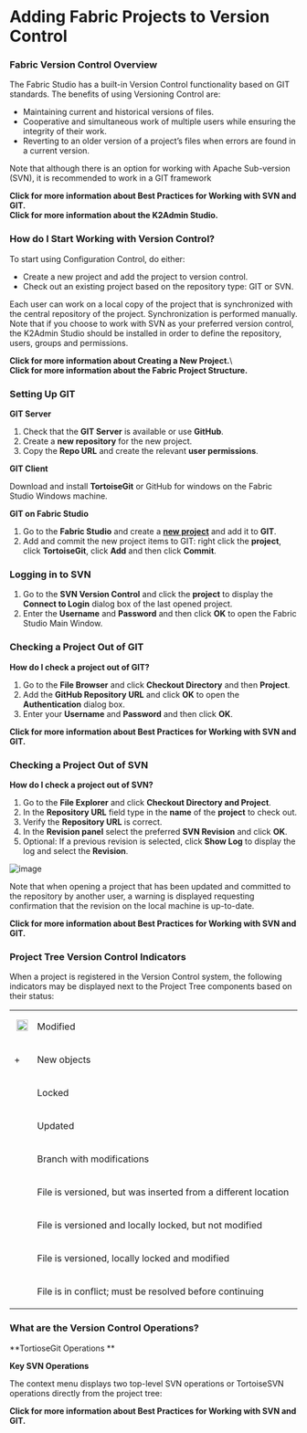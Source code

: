 # Adding Fabric Projects to Version Control

### Fabric Version Control Overview

The Fabric Studio has a built-in Version Control functionality based on GIT standards. The benefits of using Versioning Control are:

* Maintaining current and historical versions of files.
* Cooperative and simultaneous work of multiple users while ensuring the integrity of their work. 
* Reverting to an older version of a project’s files when errors are found in a current version.

Note that although there is an option for working with Apache Sub-version (SVN), it is recommended to work in a GIT framework

**Click for more information about Best Practices for Working with SVN and GIT.**\
**Click for more information about the K2Admin Studio.** 

### How do I Start Working with Version Control?
 
To start using Configuration Control, do either:

* Create a new project and add the project to version control.
* Check out an existing project based on the repository type: GIT or SVN.

Each user can work on a local copy of the project that is synchronized with the central repository of the project. Synchronization is performed manually.\
Note that if you choose to work with SVN as your preferred version control, the K2Admin Studio should be installed in order to define the repository, users, groups and permissions.

**Click for more information about Creating a New Project.**\  
**Click for more information about the Fabric Project Structure.**

### Setting Up GIT

**GIT Server**

1.	Check that the **GIT Server** is available or use **GitHub**.
2.	Create a **new repository** for the new project.
3.	Copy the **Repo URL** and create the relevant **user permissions**. 

**GIT Client**

Download and install **TortoiseGit** or GitHub for windows on the Fabric Studio Windows machine.

**GIT on Fabric Studio** 

1.	Go to the **Fabric Studio** and create a [**new project**](https://github.com/k2view-academy/K2View-Academy/blob/master/articles/04_general/05_creating_a_new_project.md) and add it to **GIT**.
2.	Add and commit the new project items to GIT: right click the **project**, click **TortoiseGit**, click **Add** and then click **Commit**. 

### Logging in to SVN

1.	Go to the **SVN Version Control** and click the **project** to display the **Connect to Login** dialog box of the last opened project.
2.	Enter the **Username** and **Password** and then click **OK** to open the Fabric Studio Main Window.

### Checking a Project Out of GIT
 
**How do I check a project out of GIT?**
1.	Go to the **File Browser** and click **Checkout Directory** and then **Project**.
2.	Add the **GitHub Repository URL** and click **OK** to open the **Authentication** dialog box.
3.	Enter your **Username** and **Password** and then click **OK**.


**Click for more information about Best Practices for Working with SVN and GIT.**

### Checking a Project Out of SVN
 
**How do I check a project out of SVN?**

1.	Go to the **File Explorer** and click **Checkout Directory and Project**. 
2.	In the **Repository URL** field type in the **name** of the **project** to check out.
3.	Verify the **Repository URL** is correct.
4.	In the  **Revision panel** select the preferred **SVN Revision** and click **OK**.
5.	Optional: If a previous revision is selected, click **Show Log** to display the log and select the **Revision**.

![image](https://github.com/k2view-academy/K2View-Academy/blob/master/articles/04_general/images/04_06_01%20revision.jpg)

Note that when opening a project that has been updated and committed to the repository by another user, a warning is displayed requesting confirmation that the revision on the local machine is up-to-date.

**Click for more information about Best Practices for Working with SVN and GIT.**

### Project Tree Version Control Indicators

When a project is registered in the Version Control system, the following indicators may be displayed next to the Project Tree components based on their status:

<table width="576">
<tbody>
<tr>
<td width="22">&nbsp;<img src="&lt;td width=&quot;22&quot;&gt;" alt="" width="20" height="20" /></td>
<td width="554">
<p>Modified</p>
</td>
</tr>
<tr>
<td width="22">
<p>+</p>
</td>
<td width="554">
<p>New objects</p>
</td>
</tr>
<tr>
<td width="22">&nbsp;</td>
<td width="554">
<p>Locked</p>
</td>
</tr>
<tr>
<td width="22">&nbsp;</td>
<td width="554">
<p>Updated</p>
</td>
</tr>
<tr>
<td width="22">&nbsp;</td>
<td width="554">
<p>Branch with modifications</p>
</td>
</tr>
<tr>
<td width="22">&nbsp;</td>
<td width="554">
<p>File is versioned,&nbsp;but&nbsp;was&nbsp;inserted&nbsp;from&nbsp;a different&nbsp;location</p>
</td>
</tr>
<tr>
<td width="22">&nbsp;</td>
<td width="554">
<p>File&nbsp;is&nbsp;versioned&nbsp;and&nbsp;locally&nbsp;locked,&nbsp;but&nbsp;not&nbsp;modified</p>
</td>
</tr>
<tr>
<td width="22">&nbsp;</td>
<td width="554">
<p>File&nbsp;is&nbsp;versioned,&nbsp;locally&nbsp;locked&nbsp;and&nbsp;modified</p>
</td>
</tr>
<tr>
<td width="22">&nbsp;</td>
<td width="554">
<p>File&nbsp;is&nbsp;in&nbsp;conflict;&nbsp;must&nbsp;be&nbsp;resolved&nbsp;before&nbsp;continuing</p>
</td>
</tr>
</tbody>
</table>


### What are the Version Control Operations?
  
**TortioseGit Operations **


**Key SVN Operations**

The context menu displays two top-level SVN operations or TortoiseSVN operations directly from the project tree:

**Click for more information about Best Practices for Working with SVN and GIT.**


